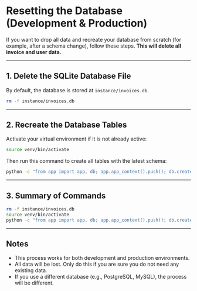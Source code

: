 # Resetting the Database (Development & Production)

If you want to drop all data and recreate your database from scratch (for example, after a schema change), follow these steps. **This will delete all invoice and user data.**

---

## 1. Delete the SQLite Database File

By default, the database is stored at `instance/invoices.db`.

```bash
rm -f instance/invoices.db
```

---

## 2. Recreate the Database Tables

Activate your virtual environment if it is not already active:

```bash
source venv/bin/activate
```

Then run this command to create all tables with the latest schema:

```bash
python -c "from app import app, db; app.app_context().push(); db.create_all()"
```

---

## 3. Summary of Commands

```bash
rm -f instance/invoices.db
source venv/bin/activate
python -c "from app import app, db; app.app_context().push(); db.create_all()"
```

---

## Notes
- This process works for both development and production environments.
- All data will be lost. Only do this if you are sure you do not need any existing data.
- If you use a different database (e.g., PostgreSQL, MySQL), the process will be different. 